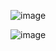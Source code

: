 ![image](https://github.com/IT21307058/Jwt-Authentication-SpringBoot/assets/99331889/423178bc-0f1d-47c7-9eeb-fc7d42edd029)

![image](https://github.com/IT21307058/Jwt-Authentication-SpringBoot/assets/99331889/7d9812a1-d510-4a49-b902-57187d1b00e9)



